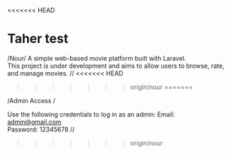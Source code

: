 <<<<<<< HEAD

Taher test
=======
/Nour/
A simple web-based movie platform built with Laravel.  
This project is under development and aims to allow users to browse, rate, and manage movies.
//
<<<<<<< HEAD
>>>>>>> origin/nour
=======

/Admin Access /

Use the following credentials to log in as an admin:
Email: admin@gmail.com  
Password: 12345678
//
>>>>>>> origin/nour
